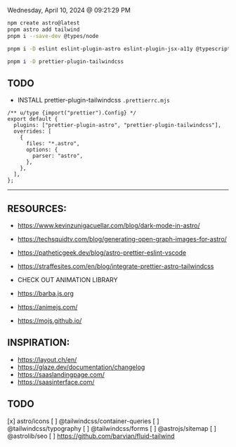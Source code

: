 Wednesday, April 10, 2024 @ 09:21:29 PM

```sh
npm create astro@latest
pnpm astro add tailwind
pnpm i --save-dev @types/node

pnpm i -D eslint eslint-plugin-astro eslint-plugin-jsx-a11y @typescript-eslint/parser prettier prettier-config-standard prettier-plugin-astro

pnpm i -D prettier-plugin-tailwindcss
```

## TODO

- INSTALL prettier-plugin-tailwindcss
  `.prettierrc.mjs`

```
/** u/type {import("prettier").Config} */
export default {
  plugins: ["prettier-plugin-astro", "prettier-plugin-tailwindcss"],
  overrides: [
    {
      files: "*.astro",
      options: {
        parser: "astro",
      },
    },
  ],
};
```

---

## RESOURCES:

- https://www.kevinzunigacuellar.com/blog/dark-mode-in-astro/
- https://techsquidtv.com/blog/generating-open-graph-images-for-astro/
- https://patheticgeek.dev/blog/astro-prettier-eslint-vscode
- https://straffesites.com/en/blog/integrate-prettier-astro-tailwindcss

- CHECK OUT ANIMATION LIBRARY
- https://barba.js.org
- https://animejs.com/
- https://mojs.github.io/

## INSPIRATION:

- https://layout.ch/en/
- https://glaze.dev/documentation/changelog
- https://saaslandingpage.com/
- https://saasinterface.com/

## TODO

[x] astro/icons
[ ] @tailwindcss/container-queries
[ ] @tailwindcss/typography
[ ] @tailwindcss/forms
[ ] @astrojs/sitemap
[ ] @astrolib/seo
[ ] https://github.com/barvian/fluid-tailwind
